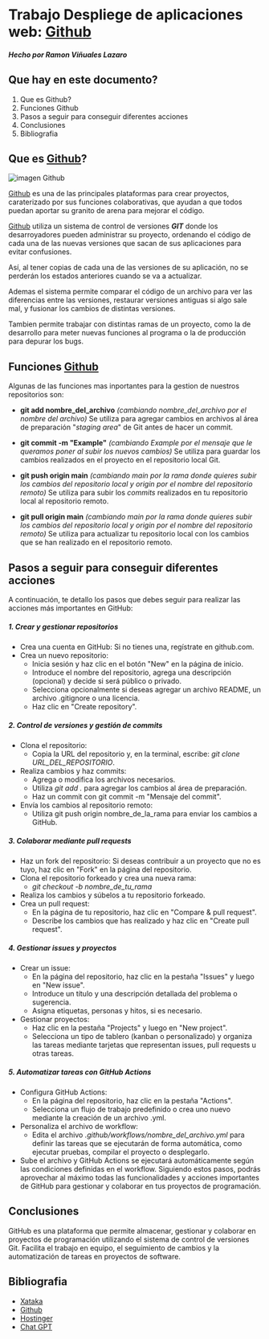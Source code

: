 # Trabajo Despliege de aplicaciones web: [Github](https://github.com/)

##### Hecho por Ramon Viñuales Lazaro

## Que hay en este documento?

1. Que es Github?
2. Funciones Github
3. Pasos a seguir para conseguir diferentes acciones
4. Conclusiones
5. Bibliografia

## Que es [Github](https://github.com/)?

![imagen Github](https://i.blogs.es/bd50eb/github_logo/1024_2000.png)

[Github](https://github.com/) es una de las principales plataformas para crear proyectos, caraterizado por sus funciones colaborativas, que ayudan a que todos puedan aportar su granito de arena para mejorar el código.

 [Github](https://github.com/) utiliza un sistema de control de versiones _**GIT**_ donde los desarroyadores pueden administrar su proyecto, ordenando el código de cada una de las nuevas versiones que sacan de sus aplicaciones para evitar confusiones. 
 
 Así, al tener copias de cada una de las versiones de su aplicación, no se perderán los estados anteriores cuando se va a actualizar.
 
 Ademas el sistema permite comparar el código de un archivo para ver las diferencias entre las versiones, restaurar versiones antiguas si algo sale mal, y fusionar los cambios de distintas versiones.
 
 Tambien permite trabajar con distintas ramas de un proyecto, como la de desarrollo para meter nuevas funciones al programa o la de producción para depurar los bugs.

## Funciones [Github](https://github.com/)

 Algunas de las funciones mas inportantes para la gestion de nuestros repositorios son:

* **git add nombre_del_archivo** _(cambiando _nombre_del_archivo_ por el nombre del archivo)_ Se utiliza para agregar cambios en archivos al área de preparación "_staging area_" de Git antes de hacer un commit.
  
 * **git commit -m "Example"** _(cambiando _Example_ por el mensaje que le queramos poner al subir los nuevos cambios)_  Se utiliza para guardar los cambios realizados en el proyecto en el repositorio local Git.
   
 *  **git push origin main** _(cambiando  _main_ por la rama donde quieres subir los cambios del repositorio local y _origin_ por el nombre del repositorio remoto)_ Se utiliza para subir los _commits_ realizados en tu repositorio local al repositorio remoto.
   
 *  **git pull origin main** _(cambiando  _main_ por la rama donde quieres subir los cambios del repositorio local y _origin_ por el nombre del repositorio remoto)_ Se utiliza para actualizar tu repositorio local con los cambios que se han realizado en el repositorio remoto.
   

## Pasos a seguir para conseguir diferentes acciones

A continuación, te detallo los pasos que debes seguir para realizar las acciones más importantes en GitHub:

##### 1. Crear y gestionar repositorios
* Crea una cuenta en GitHub: Si no tienes una, regístrate en github.com.
* Crea un nuevo repositorio:
  * Inicia sesión y haz clic en el botón "New" en la página de inicio.
  * Introduce el nombre del repositorio, agrega una descripción (opcional) y decide si será público o privado.
  * Selecciona opcionalmente si deseas agregar un archivo README, un archivo .gitignore o una licencia.
  * Haz clic en "Create repository".
  
##### 2. Control de versiones y gestión de commits
* Clona el repositorio:
  * Copia la URL del repositorio y, en la terminal, escribe: _git clone URL_DEL_REPOSITORIO_.
* Realiza cambios y haz commits:
  * Agrega o modifica los archivos necesarios.
  * Utiliza _git add ._ para agregar los cambios al área de preparación.
  * Haz un commit con git commit -m "Mensaje del commit".
* Envía los cambios al repositorio remoto:
  * Utiliza git push origin nombre_de_la_rama para enviar los cambios a GitHub.
    
##### 3. Colaborar mediante pull requests
* Haz un fork del repositorio: Si deseas contribuir a un proyecto que no es tuyo, haz clic en "Fork" en la página del repositorio.
* Clona el repositorio forkeado y crea una nueva rama:
  * _git checkout -b nombre_de_tu_rama_
* Realiza los cambios y súbelos a tu repositorio forkeado.
* Crea un pull request:
  * En la página de tu repositorio, haz clic en "Compare & pull request".
  * Describe los cambios que has realizado y haz clic en "Create pull request".

##### 4. Gestionar issues y proyectos
* Crear un issue:
  * En la página del repositorio, haz clic en la pestaña "Issues" y luego en "New issue".
  * Introduce un título y una descripción detallada del problema o sugerencia.
  * Asigna etiquetas, personas y hitos, si es necesario.
* Gestionar proyectos:
  * Haz clic en la pestaña "Projects" y luego en "New project".
  * Selecciona un tipo de tablero (kanban o personalizado) y organiza las tareas mediante tarjetas que representan issues, pull requests u otras tareas.
 
    
##### 5. Automatizar tareas con GitHub Actions
* Configura GitHub Actions:
  * En la página del repositorio, haz clic en la pestaña "Actions".
  * Selecciona un flujo de trabajo predefinido o crea uno nuevo mediante la creación de un archivo .yml.
* Personaliza el archivo de workflow:
  * Edita el archivo _.github/workflows/nombre_del_archivo.yml_ para definir las tareas que se ejecutarán de forma automática, como ejecutar pruebas, compilar el proyecto o desplegarlo.
* Sube el archivo y GitHub Actions se ejecutará automáticamente según las condiciones definidas en el workflow.
Siguiendo estos pasos, podrás aprovechar al máximo todas las funcionalidades y acciones importantes de GitHub para gestionar y colaborar en tus proyectos de programación.

## Conclusiones

GitHub es una plataforma que permite almacenar, gestionar y colaborar en proyectos de programación utilizando el sistema de control de versiones Git. Facilita el trabajo en equipo, el seguimiento de cambios y la automatización de tareas en proyectos de software.

## Bibliografia
* [Xataka](https://www.xataka.com/basics/que-github-que-que-le-ofrece-a-desarrolladores)
* [Github](https://docs.github.com/es/get-started/start-your-journey/about-github-and-git)
* [Hostinger](https://www.hostinger.es/tutoriales/que-es-github)
* [Chat GPT](https://openai.com/chatgpt/)
 
